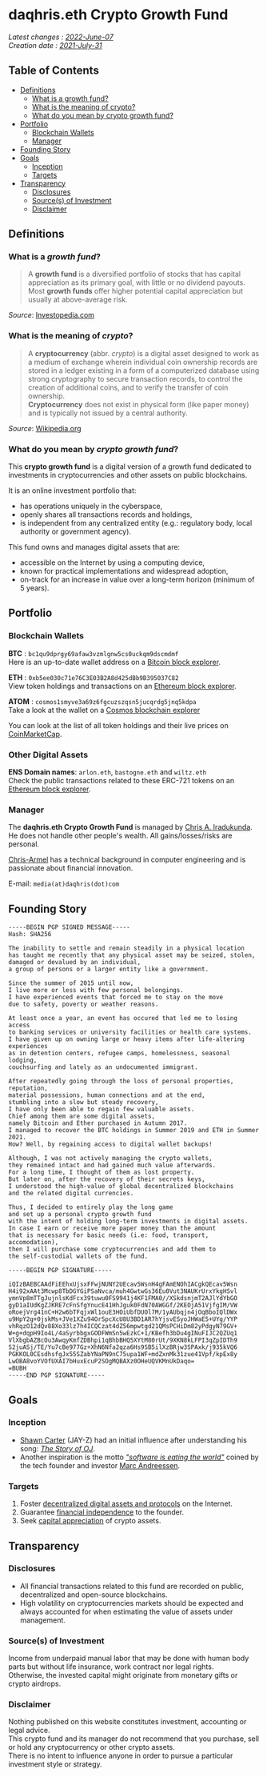 # daqhris.eth Crypto Growth Fund  

_Latest changes : [2022-June-07](https://github.com/daqhris/daqhris.github.io/commits/master/crypto-growth-fund.md)_  
_Creation date : [2021-July-31](https://github.com/daqhris/daqhris.github.io/commit/1500eba90d803c694f8c067916e4760c134f42a3)_  

## Table of Contents  

- [Definitions](https://daqhris.com/crypto-growth-fund/#definitions)  
    - [What is a growth fund?](https://daqhris.com/crypto-growth-fund/#what-is-a-growth-fund)
    - [What is the meaning of crypto?](https://daqhris.com/crypto-growth-fund/#what-is-the-meaning-of-crypto)
    - [What do you mean by crypto growth fund?](https://daqhris.com/crypto-growth-fund/#what-do-you-mean-by-crypto-growth-fund)
- [Portfolio](https://daqhris.com/crypto-growth-fund/#portfolio)   
    - [Blockchain Wallets](https://daqhris.com/crypto-growth-fund/#blockchain-wallets)
    - [Manager](https://daqhris.com/crypto-growth-fund/#manager)
- [Founding Story](https://daqhris.com/crypto-growth-fund/#founding-story)  
- [Goals](https://daqhris.com/crypto-growth-fund/#goals)  
    - [Inception](https://daqhris.com/crypto-growth-fund/#inception)
    - [Targets](https://daqhris.com/crypto-growth-fund/#targets) 
- [Transparency](https://daqhris.com/crypto-growth-fund/#transparency) 
    - [Disclosures](https://daqhris.com/crypto-growth-fund/#disclosures) 
    - [Source(s) of Investment](https://daqhris.com/crypto-growth-fund/#sources-of-investment)
    - [Disclaimer](https://daqhris.com/crypto-growth-fund/#disclaimer) 

## Definitions 

### What is a *growth fund*?  
> A **growth fund** is a diversified portfolio of stocks that has capital appreciation as its primary goal, 
> with little or no dividend payouts.   
> Most **growth funds** offer higher potential capital appreciation but usually at above-average risk.   
  
*Source*: [Investopedia.com](https://www.investopedia.com/terms/g/growthfund.asp)  

### What is the meaning of *crypto*?  
> A **cryptocurrency** (abbr. *crypto*) is a digital asset designed to work as a medium of exchange 
> wherein individual coin ownership records are stored in a ledger existing in a form of a computerized database using strong cryptography to secure transaction records, 
> to control the creation of additional coins, and to verify the transfer of coin ownership.    
> **Cryptocurrency** does not exist in physical form (like paper money) and is typically not issued by a central authority.  

*Source*: [Wikipedia.org](https://en.wikipedia.org/wiki/Cryptocurrency)  

### What do you mean by *crypto growth fund*? 
This **crypto growth fund** is a digital version of a growth fund dedicated to investments in cryptocurrencies and other assets on public blockchains.  

It is an online investment portfolio that: 
- has operations uniquely in the cyberspace,
- openly shares all transactions records and holdings,  
- is independent from any centralized entity (e.g.: regulatory body, local authority or government agency). 

This fund owns and manages digital assets that are:
- accessible on the Internet by using a computing device,  
- known for practical implementations and widespread adoption,  
- on-track for an increase in value over a long-term horizon (minimum of 5 years).        

## Portfolio  

### Blockchain Wallets 
**BTC** : `bc1qu9dprgy69afaw3vzmlgnw5cs0uckqm9dscmdmf`  
Here is an up-to-date wallet address on a [Bitcoin block explorer](https://blockchair.com/bitcoin/address/bc1qu9dprgy69afaw3vzmlgnw5cs0uckqm9dscmdmf).  

**ETH** : `0xb5ee030c71e76C3E03B2A8d425dBb9B395037C82`  
View token holdings and transactions on an [Ethereum block explorer](https://etherscan.io/address/0xb5ee030c71e76c3e03b2a8d425dbb9b395037c82).  

**ATOM** : `cosmos1smyve3a69z6fgcuzszqsn5jucqrdg5jnq5kdpa`  
Take a look at the wallet on a [Cosmos blockchain explorer](https://atom.tokenview.com/en/address/cosmos1smyve3a69z6fgcuzszqsn5jucqrdg5jnq5kdpa)   

You can look at the list of all token holdings and their live prices on [CoinMarketCap](https://coinmarketcap.com/watchlist/61f172a5a00b565b2f8daba6/).  

### Other Digital Assets 
**ENS Domain names**: `arlon.eth`, `bastogne.eth` and `wiltz.eth`   
Check the public transactions related to these ERC-721 tokens on an [Ethereum block explorer](https://etherscan.io/address/0xb5ee030c71e76c3e03b2a8d425dbb9b395037c82#tokentxnsErc721). 

### Manager  
The **daqhris.eth Crypto Growth Fund** is managed by [Chris A. Iradukunda](https://daqhris.com).  
He does not handle other people's wealth. All gains/losses/risks are personal.  

[Chris-Armel](https://daqhris.com/about) has a technical background in computer engineering and is passionate about financial innovation.  

E-mail: `media(at)daqhris(dot)com` 

## Founding Story  
```
-----BEGIN PGP SIGNED MESSAGE-----
Hash: SHA256

The inability to settle and remain steadily in a physical location 
has taught me recently that any physical asset may be seized, stolen, 
damaged or devalued by an individual, 
a group of persons or a larger entity like a government.

Since the summer of 2015 until now, 
I live more or less with few personal belongings.
I have experienced events that forced me to stay on the move 
due to safety, poverty or weather reasons.

At least once a year, an event has occured that led me to losing access 
to banking services or university facilities or health care systems.
I have given up on owning large or heavy items after life-altering experiences 
as in detention centers, refugee camps, homelessness, seasonal lodging, 
couchsurfing and lately as an undocumented immigrant.

After repeatedly going through the loss of personal properties, reputation, 
material possessions, human connections and at the end, 
stumbling into a slow but steady recovery, 
I have only been able to regain few valuable assets.
Chief among them are some digital assets, 
namely Bitcoin and Ether purchased in Autumn 2017.
I managed to recover the BTC holdings in Summer 2019 and ETH in Summer 2021.
How? Well, by regaining access to digital wallet backups!

Although, I was not actively managing the crypto wallets, 
they remained intact and had gained much value afterwards.
For a long time, I thought of them as lost property. 
But later on, after the recovery of their secrets keys, 
I understood the high-value of global decentralized blockchains 
and the related digital currencies.

Thus, I decided to entirely play the long game 
and set up a personal crypto growth fund 
with the intent of holding long-term investments in digital assets.
In case I earn or receive more paper money than the amount 
that is necessary for basic needs (i.e: food, transport, accomodation), 
then I will purchase some cryptocurrencies and add them to 
the self-custodial wallets of the fund.

-----BEGIN PGP SIGNATURE-----

iQIzBAEBCAAdFiEEhxUjsxFFwjNUNY2UEcav5WsnH4gFAmENOhIACgkQEcav5Wsn
H4i92xAAt3Mcwp8TbDGYGiPSaNvca/muh4GwtwGs36Eu0Vut3NAUKrUrxYkgHSvl
ymnVp8mTTgJujnlsKdFcx39tuwu0FS9941j4KF1FMA0//XSkdsnjmT2AJlYdYbGO
gyD1aIUdKgZJKRE7cFnSfgYnucE41HhJguk0FdN70AWGGf/2KEOjA51VjfgIM/VW
oRoejVrg41nC+H2w6bTFqjxWl1ouE3HOiUbfDUOl7M/1yAUbqjn4jOqBboIQlDWx
u9HpY2g+0jskMs+JVe1XZu94OrSpcXcU8U3BD1AR7hYjsvESyoJHWaE5+UYg/YYP
vhRqzO12dQv88Xo33lz7h4ICQCzat4dZ56mpwtgd21QMsPCHiDm82yPdgyN79GV+
W+g+dqpH9Io4L/4aSyrbbgxGODFWmSn5wEzkC+1/KBefh3bDu4gINuFIJC2QZUq1
VlXbgbAZBcOu3AwqyKmfZDBhpi1qBhbBHQ5XYtM80rUt/9XKN8kLFPI3qZpIDTh9
S2juASj/TE/Yu7cBe977Gz+XhN6Nfa2qza6Hs9SB5ilXzBRjw3SPAxk/j935kVQ6
PGKKOL0CEsdhsfgJx55SZabYNaPN9nC75upa1WF+mdZxnMk31zue41Vpf/kpEx8y
LwOBA8voYVOfUXAI7bHuxEcuP2SOgMQBAXz0OHeUQVKMnUkDaqo=
=BUBH
-----END PGP SIGNATURE-----
```

## Goals  
### Inception  
- [Shawn Carter](https://twitter.com/sc) (JAY-Z) had an initial influence after understanding his song: [*The Story of OJ*](https://genius.com/Jay-z-the-story-of-oj-lyrics).  
- Another inspiration is the motto [*"software is eating the world"*](https://a16z.com/2011/08/20/why-software-is-eating-the-world/) coined by the tech founder and investor [Marc Andreessen](https://a16z.com/author/marc-andreessen/).  

### Targets 
1. Foster [decentralized digital assets and protocols](https://www.investopedia.com/decentralized-finance-defi-5113835) on the Internet.  
2. Guarantee [financial independence](https://en.wikipedia.org/wiki/Financial_independence) to the founder. 
3. Seek [capital appreciation](https://www.investopedia.com/terms/c/capitalappreciation.asp) of crypto assets.  

## Transparency
### Disclosures 
- All financial transactions related to this fund are recorded on public, decentralized and open-source blockchains.  
- High volatility on cryptocurrencies markets should be expected and always accounted for when estimating the value of assets under management.  

### Source(s) of Investment  
Income from underpaid manual labor that may be done with human body parts but without life insurance, work contract nor legal rights.  
Otherwise, the invested capital might originate from monetary gifts or crypto airdrops.  

### Disclaimer  
Nothing published on this website constitutes investment, accounting or legal advice.  
This crypto fund and its manager do not recommend that you purchase, sell or hold any cryptocurrency or other crypto assets.  
There is no intent to influence anyone in order to pursue a particular investment style or strategy.  
